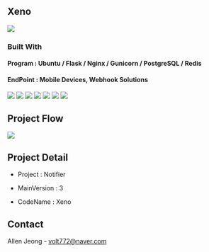 

<!-- ABOUT THE PROJECT -->
## Xeno
<img src="https://user-images.githubusercontent.com/57861321/226325072-467fb9d1-2ea4-4d50-9ee5-0314ae29c879.png"><br/>




### Built With

#### Program : Ubuntu / Flask / Nginx / Gunicorn / PostgreSQL / Redis
#### EndPoint : Mobile Devices, Webhook Solutions

<a href="https://firebase.google.com/?hl=ko"><img src="https://img.shields.io/badge/firebase-FFCA28?style=flat-square&logo=firebase&logoColor=FFFFFF"/></a>
<a href="https://www.python.org/"><img src="https://img.shields.io/badge/Python-3776AB?style=flat-square&logo=Python&logoColor=FFFFFF"/></a>
<a href="https://flask-docs-kr.readthedocs.io/ko/latest/index.html"><img src="https://img.shields.io/badge/Flask-000000?style=flat-square&logo=Flask&logoColor=FFFFFF"/></a>
<a href="https://ubuntu.com/"><img src="https://img.shields.io/badge/Ubuntu-E95420?style=flat-square&logo=Ubuntu&logoColor=FFFFFF"/></a>
<a href="https://redis.io/"><img src="https://img.shields.io/badge/Redis-DC382D?style=flat-square&logo=Redis&logoColor=FFFFFF"/></a>
<a href="https://www.postgresql.org/"><img src="https://img.shields.io/badge/PostgreSQL-4169E1?style=flat-square&logo=PostgreSQL&logoColor=FFFFFF"/></a>
<a href="https://www.nginx.com/"><img src="https://img.shields.io/badge/NGINX-009639?style=flat-square&logo=NGINX&logoColor=FFFFFF"/></a>

<!-- Flow -->
## Project Flow
<img src="https://user-images.githubusercontent.com/57861321/226330455-bd0dbb89-bb8b-4071-bd16-b02bd14b10ab.png"><br/>


<!-- Detail -->
## Project Detail

* Project : Notifier

* MainVersion : 3

* CodeName : Xeno




<!-- CONTACT -->
## Contact

Allen Jeong - volt772@naver.com

